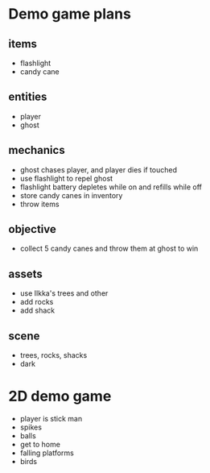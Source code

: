 # Demo game plans

## items

- flashlight
- candy cane

## entities

- player
- ghost

## mechanics

- ghost chases player, and player dies if touched
- use flashlight to repel ghost
- flashlight battery depletes while on and refills while off
- store candy canes in inventory
- throw items

## objective

- collect 5 candy canes and throw them at ghost to win

## assets

- use Ilkka's trees and other
- add rocks
- add shack

## scene

- trees, rocks, shacks
- dark


# 2D demo game

- player is stick man
- spikes
- balls
- get to home
- falling platforms
- birds


